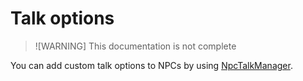 # Talk options

> ![WARNING]
> This documentation is not complete

You can add custom talk options to NPCs by using [NpcTalkManager](/api/YotanModCore.NpcTalk.NpcTalkManager.html).
